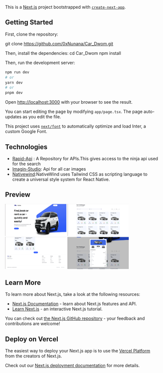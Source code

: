 This is a [Next.js](https://nextjs.org/) project bootstrapped with [`create-next-app`](https://github.com/vercel/next.js/tree/canary/packages/create-next-app).

## Getting Started

First, clone the repository:

git clone https://github.com/0xNunana/Car_Dwom.git

Then, install the dependencies:
cd Car_Dwom
npm install

Then, run the development server:

```bash
npm run dev
# or
yarn dev
# or
pnpm dev
```

Open [http://localhost:3000](http://localhost:3000) with your browser to see the result.

You can start editing the page by modifying `app/page.tsx`. The page auto-updates as you edit the file.

This project uses [`next/font`](https://nextjs.org/docs/basic-features/font-optimization) to automatically optimize and load Inter, a custom Google Font.
## Technologies
- [Rapid-Api](https://rapidapi.com/hub) : A Repository for APIs.This gives access to the ninja api used for the search 
- [Imagin-Studio](https://www.imagin.studio/): Api for all car images
- [Nativewind](https://nativewind.dev):NativeWind uses Tailwind CSS as scripting language to create a universal style system for React Native. 

## Preview
<img src="public/Screenshots/hero.png" alt="Example Image" width="200"/> <img src="public/Screenshots/catalogue.png" alt="Example Image" width="200"/> <img src="public/Screenshots/footer.png" alt="Example Image" width="200"/> <img src="public/Screenshots/modal.png" alt="Example Image" width="200"/>

## Learn More

To learn more about Next.js, take a look at the following resources:

- [Next.js Documentation](https://nextjs.org/docs) - learn about Next.js features and API.
- [Learn Next.js](https://nextjs.org/learn) - an interactive Next.js tutorial.

You can check out [the Next.js GitHub repository](https://github.com/vercel/next.js/) - your feedback and contributions are welcome!

## Deploy on Vercel

The easiest way to deploy your Next.js app is to use the [Vercel Platform](https://vercel.com/new?utm_medium=default-template&filter=next.js&utm_source=create-next-app&utm_campaign=create-next-app-readme) from the creators of Next.js.

Check out our [Next.js deployment documentation](https://nextjs.org/docs/deployment) for more details.
